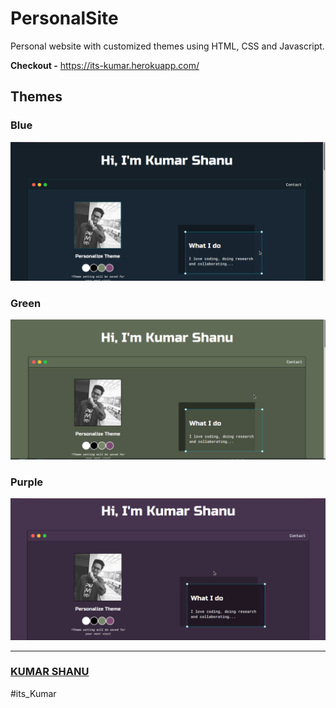 
# PersonalSite

Personal website with customized themes using HTML, CSS and Javascript.

**Checkout -** https://its-kumar.herokuapp.com/

## Themes

### Blue

![blue](./blue.png)


### Green

![green](./green.png)



### Purple

![purple](./purple.png)

---

### [KUMAR SHANU](https://github.com/its-Kumar/)

#its_Kumar
